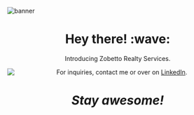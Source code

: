 ![banner](banner.gif)
<h1 align='center'> Hey there! :wave:</h1>
<p align='center'>
Introducing Zobetto Realty Services.
</p>
<p align='center'>For inquiries, contact me <a href = "mailto:janimargaret09@gmail.com"><img align="left" src="https://img.icons8.com/fluent/48/000000/gmail.png"/></a> or over on <a href="https://www.linkedin.com/in/janiel-banasihan/">LinkedIn</a>.</p>

<h1 align='center'><i>Stay awesome!</i></h1>